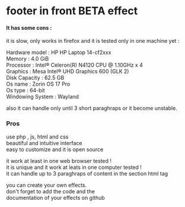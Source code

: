# footer in front BETA effect

<h4>It has some cons :</h4>
<p> 
    it is slow, only works in firefox
    and it is tested only in one machine yet : 
</p>
<p>
    Hardware model : HP HP Laptop 14-cf2xxx <br>
    Memory : 4.0 GiB <br>
    Processor : Intel® Celeron(R) N4120 CPU @ 1.10GHz x 4 <br>
    Graphics : Mesa Intel® UHD Graphics 600 (GLK 2) <br>
    Disk Capacity : 62.5 GB <br>
    Os name : Zorin OS 17 Pro <br>
    Os type : 64-bit <br>
    Windowing System : Wayland 
</p>
<p>
    also it can handle only until 3 short 
    paraghraps or it become unstable.
</p>

<h3>Pros</h3>

<p>
    use php , js, html and css <br>
    beautiful and intuitive interface <br>
    easy to customize and it is open source
</p>

<p>
    it work at least in one web browser tested ! <br>
    it is unique and it work at leats in one computer tested ! <br>
    it can handle up to 3 paraghraps of content in the section html tag
</p>

<p>
    you can create your own effects. <br>
    don't forget to add the code and the <br>
    documentation of your effects on github
</p>